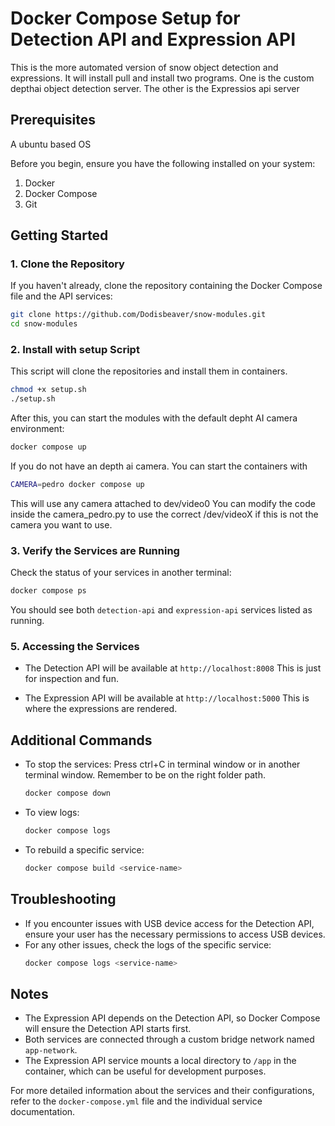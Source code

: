 

# Docker Compose Setup for Detection API and Expression API

This is the more automated version of snow object detection and expressions.
It will install pull and install two programs. One is the custom depthai object detection server.
The other is the Expressios api server


## Prerequisites

A ubuntu based OS

Before you begin, ensure you have the following installed on your system:

1. Docker 
2. Docker Compose 
3. Git 

## Getting Started

### 1. Clone the Repository

If you haven't already, clone the repository containing the Docker Compose file and the API services:

```bash
git clone https://github.com/Dodisbeaver/snow-modules.git
cd snow-modules
```

### 2. Install with setup Script

This script will clone the repositories and install them in containers.

```bash
chmod +x setup.sh
./setup.sh
```

After this, you can start the modules with the default depht AI camera environment:

```bash
docker compose up
```

If you do not have an depth ai camera. You can start the containers with

```bash
CAMERA=pedro docker compose up
```

This will use any camera attached to dev/video0
You can modify the code inside the camera_pedro.py to use the correct /dev/videoX if this is not the camera you want to use.

### 3. Verify the Services are Running

Check the status of your services in another terminal:

```bash
docker compose ps
```

You should see both `detection-api` and `expression-api` services listed as running.

### 5. Accessing the Services

- The Detection API will be available at `http://localhost:8008`
This is just for inspection and fun.

- The Expression API will be available at `http://localhost:5000`
This is where the expressions are rendered.

## Additional Commands

- To stop the services:
Press ctrl+C in terminal window or in another terminal window. Remember to be on the right folder path.
  ```bash
  docker compose down
  ```

- To view logs:
  ```bash
  docker compose logs
  ```

- To rebuild a specific service:
  ```bash
  docker compose build <service-name>
  ```

## Troubleshooting

- If you encounter issues with USB device access for the Detection API, ensure your user has the necessary permissions to access USB devices.
- For any other issues, check the logs of the specific service:
  ```bash
  docker compose logs <service-name>
  ```

## Notes

- The Expression API depends on the Detection API, so Docker Compose will ensure the Detection API starts first.
- Both services are connected through a custom bridge network named `app-network`.
- The Expression API service mounts a local directory to `/app` in the container, which can be useful for development purposes.

For more detailed information about the services and their configurations, refer to the `docker-compose.yml` file and the individual service documentation.